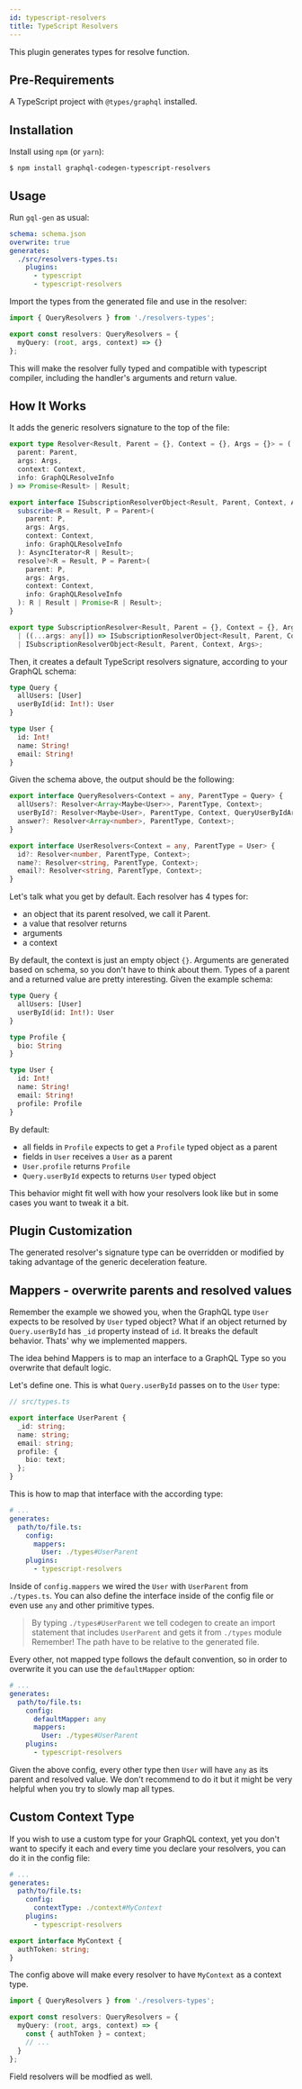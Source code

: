 ```yaml
---
id: typescript-resolvers
title: TypeScript Resolvers
---
```


This plugin generates types for resolve function.

## Pre-Requirements

A TypeScript project with `@types/graphql` installed.

## Installation

Install using `npm` (or `yarn`):

    $ npm install graphql-codegen-typescript-resolvers

## Usage

Run `gql-gen` as usual:

```yaml
schema: schema.json
overwrite: true
generates:
  ./src/resolvers-types.ts:
    plugins:
      - typescript
      - typescript-resolvers
```

Import the types from the generated file and use in the resolver:

```typescript
import { QueryResolvers } from './resolvers-types';

export const resolvers: QueryResolvers = {
  myQuery: (root, args, context) => {}
};
```

This will make the resolver fully typed and compatible with typescript compiler, including the handler's arguments and return value.

## How It Works

It adds the generic resolvers signature to the top of the file:

```typescript
export type Resolver<Result, Parent = {}, Context = {}, Args = {}> = (
  parent: Parent,
  args: Args,
  context: Context,
  info: GraphQLResolveInfo
) => Promise<Result> | Result;

export interface ISubscriptionResolverObject<Result, Parent, Context, Args> {
  subscribe<R = Result, P = Parent>(
    parent: P,
    args: Args,
    context: Context,
    info: GraphQLResolveInfo
  ): AsyncIterator<R | Result>;
  resolve?<R = Result, P = Parent>(
    parent: P,
    args: Args,
    context: Context,
    info: GraphQLResolveInfo
  ): R | Result | Promise<R | Result>;
}

export type SubscriptionResolver<Result, Parent = {}, Context = {}, Args = {}> =
  | ((...args: any[]) => ISubscriptionResolverObject<Result, Parent, Context, Args>)
  | ISubscriptionResolverObject<Result, Parent, Context, Args>;
```

Then, it creates a default TypeScript resolvers signature, according to your GraphQL schema:

```graphql
type Query {
  allUsers: [User]
  userById(id: Int!): User
}

type User {
  id: Int!
  name: String!
  email: String!
}
```

Given the schema above, the output should be the following:

```typescript
export interface QueryResolvers<Context = any, ParentType = Query> {
  allUsers?: Resolver<Array<Maybe<User>>, ParentType, Context>;
  userById?: Resolver<Maybe<User>, ParentType, Context, QueryUserByIdArgs>;
  answer?: Resolver<Array<number>, ParentType, Context>;
}

export interface UserResolvers<Context = any, ParentType = User> {
  id?: Resolver<number, ParentType, Context>;
  name?: Resolver<string, ParentType, Context>;
  email?: Resolver<string, ParentType, Context>;
}
```

Let's talk what you get by default. Each resolver has 4 types for:

- an object that its parent resolved, we call it Parent.
- a value that resolver returns
- arguments
- a context

By default, the context is just an empty object `{}`.
Arguments are generated based on schema, so you don't have to think about them.
Types of a parent and a returned value are pretty interesting. Given the example schema:

```graphql
type Query {
  allUsers: [User]
  userById(id: Int!): User
}

type Profile {
  bio: String
}

type User {
  id: Int!
  name: String!
  email: String!
  profile: Profile
}
```

By default:

- all fields in `Profile` expects to get a `Profile` typed object as a parent
- fields in `User` receives a `User` as a parent
- `User.profile` returns `Profile`
- `Query.userById` expects to returns `User` typed object

This behavior might fit well with how your resolvers look like but in some cases you want to tweak it a bit.

## Plugin Customization

The generated resolver's signature type can be overridden or modified by taking advantage of the generic deceleration feature.

## Mappers - overwrite parents and resolved values

Remember the example we showed you, when the GraphQL type `User` expects to be resolved by `User` typed object? What if an object returned by `Query.userById` has `_id` property instead of `id`. It breaks the default behavior. Thats' why we implemented mappers.

The idea behind Mappers is to map an interface to a GraphQL Type so you overwrite that default logic.

Let's define one. This is what `Query.userById` passes on to the `User` type:

```typescript
// src/types.ts

export interface UserParent {
  _id: string;
  name: string;
  email: string;
  profile: {
    bio: text;
  };
}
```

This is how to map that interface with the according type:

```yaml
# ...
generates:
  path/to/file.ts:
    config:
      mappers:
        User: ./types#UserParent
    plugins:
      - typescript-resolvers
```

Inside of `config.mappers` we wired the `User` with `UserParent` from `./types.ts`. You can also define the interface inside of the config file or even use `any` and other primitive types.

> By typing `./types#UserParent` we tell codegen to create an import statement that includes `UserParent` and gets it from `./types` module
> Remember! The path have to be relative to the generated file.

Every other, not mapped type follows the default convention, so in order to overwrite it you can use the `defaultMapper` option:

```yaml
# ...
generates:
  path/to/file.ts:
    config:
      defaultMapper: any
      mappers:
        User: ./types#UserParent
    plugins:
      - typescript-resolvers
```

Given the above config, every other type then `User` will have `any` as its parent and resolved value. We don't recommend to do it but it might be very helpful when you try to slowly map all types.

## Custom Context Type

If you wish to use a custom type for your GraphQL context, yet you don't want to specify it each and every time you declare your resolvers, you can do it in the config file:

```yaml
# ...
generates:
  path/to/file.ts:
    config:
      contextType: ./context#MyContext
    plugins:
      - typescript-resolvers
```

```typescript
export interface MyContext {
  authToken: string;
}
```

The config above will make every resolver to have `MyContext` as a context type.

```typescript
import { QueryResolvers } from './resolvers-types';

export const resolvers: QueryResolvers = {
  myQuery: (root, args, context) => {
    const { authToken } = context;
    // ...
  }
};
```

Field resolvers will be modfied as well.

